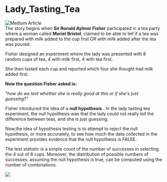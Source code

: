 # Lady_Tasting_Tea
![Medium Article](https://jonykoren.medium.com/lady-tasting-tea-e46f89fbe9e8)  
The story begins when **Sir Ronald Aylmer Fisher** participated in a tea party where a woman called **Muriel Bristol**, claimed to be able to tell if a tea was prepared with milk added to the cup first OR with milk added after the tea was poured.  

Fisher designed an experiment where the lady was presented with 8 random cups of tea, 4 with milk first, 4 with tea first.  

She then tasted each cup and reported which four she thought had milk added first.  

**Now the question Fisher asked is:** 

*"how do we test whether she is really good at this or if she's just guessing?"*  

Fisher introduced the idea of a **null hypothesis** . In the lady tasting tea experiment, the null hypothesis was that the lady could not really tell the difference between teas, and she is just guessing.  

Now,the idea of hypothesis testing is to attempt to reject the null hypothesis, or more accurately, to see how much the data collected in the experiment provides evidence that the null hypothesis is FALSE.  

The test statistic is a simple count of the number of successes in selecting the 4 out of 8 cups. Moreover, the distribution of possible numbers of successes, assuming the null hypothesis is true, can be computed using the number of combinations.

![](https://upload.wikimedia.org/wikipedia/commons/a/aa/Youngronaldfisher2.JPG)
